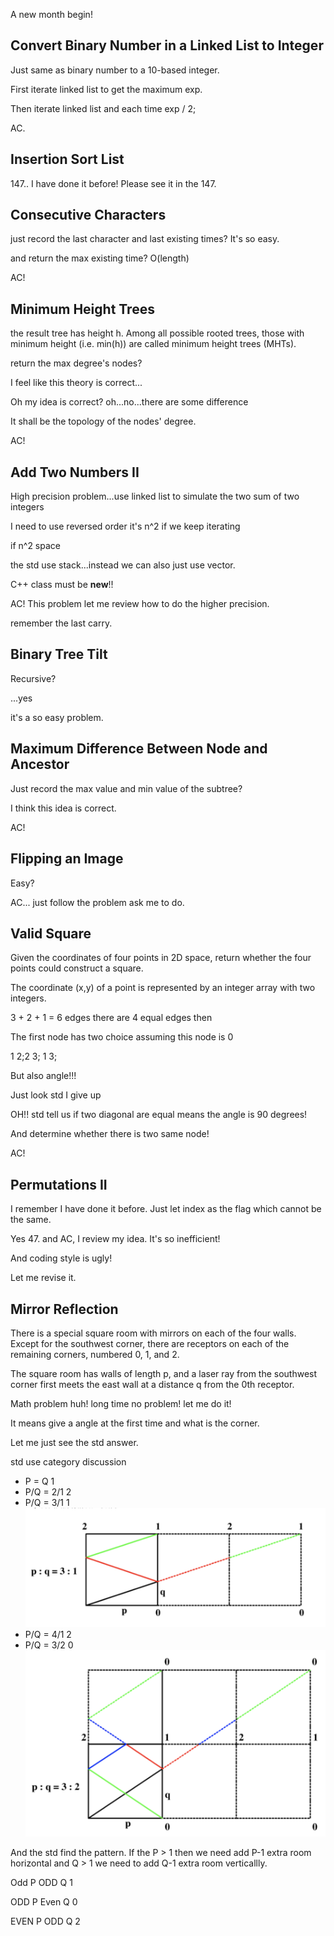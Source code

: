 A new month begin!

## Convert Binary Number in a Linked List to Integer

Just same as binary number to a 10-based integer.

First iterate linked list to get the maximum exp. 

Then iterate linked list and each time exp / 2;

AC.

## Insertion Sort List

147.. I have done it before! Please see it in the 147.

## Consecutive Characters

just record the last character and last existing times? It's so easy.


and return the max existing time? O(length)

AC!


## Minimum Height Trees

the result tree has height h. Among all possible rooted trees, those with minimum height (i.e. min(h))  are called minimum height trees (MHTs).

return the max degree's nodes?

I feel like this theory is correct...

Oh my idea is correct? oh...no...there are some difference

It shall be the topology of the nodes' degree.

AC!

## Add Two Numbers II

High precision problem...use linked list to simulate the two sum of two integers

I need to use reversed order it's n^2 if we keep iterating

if n^2 space 

the std use stack...instead we can also just use vector.

C++ class must be **new**!!

AC! This problem let me review how to do the higher precision.

remember the last carry. 

## Binary Tree Tilt

Recursive?

...yes

it's a so easy problem.

## Maximum Difference Between Node and Ancestor

Just record the max value and min value of the subtree?

I think this idea is correct.

AC!

## Flipping an Image

Easy?

AC... just follow the problem ask me to do.

## Valid Square

Given the coordinates of four points in 2D space, return whether the four points could construct a square.

The coordinate (x,y) of a point is represented by an integer array with two integers.

3 + 2 + 1 = 6 edges there are 4 equal edges then

The first node has two choice assuming this node is 0

1 2;2 3; 1 3;

But also angle!!!

Just look std I give up

OH!! std tell us if two diagonal are equal means the angle is 90 degrees!

And determine whether there is two same node!

AC!

## Permutations II

I remember I have done it before. Just let index as the flag which cannot be the same. 

Yes 47. and AC, I review my idea. It's so inefficient!

And coding style is ugly!

Let me revise it.



## Mirror Reflection

There is a special square room with mirrors on each of the four walls.  Except for the southwest corner, there are receptors on each of the remaining corners, numbered 0, 1, and 2.

The square room has walls of length p, and a laser ray from the southwest corner first meets the east wall at a distance q from the 0th receptor.

Math problem huh! long time no problem! let me do it!

It means give a angle at the first time and what is the corner. 

Let me just see the std answer.

std use category discussion

* P = Q 1
* P/Q = 2/1 2
* P/Q = 3/1 1
![](17_1.png)
* P/Q = 4/1 2
* P/Q = 3/2 0
![](17_2.png)

And the std find the pattern. If the P > 1 then we need add P-1 extra room horizontal and Q > 1 we need to add Q-1 extra room verticallly.

Odd P ODD Q 1

ODD P Even Q 0

EVEN P ODD Q 2

